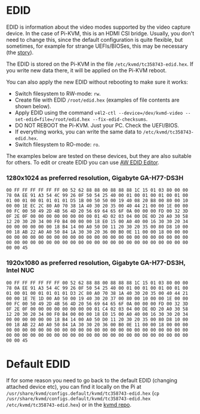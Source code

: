 # EDID

EDID is information about the video modes supported by the video capture device.
In the case of Pi-KVM, this is an HDMI CSI bridge. Usually, you don't need to change this, since the default configuration is quite flexible,
but sometimes, for example for strange UEFIs/BIOSes, this may be necessary (the [story](https://github.com/pikvm/pikvm/issues/78)).

The EDID is stored on the Pi-KVM in the file `/etc/kvmd/tc358743-edid.hex`. If you write new data there, it will be applied on the Pi-KVM reboot.

You can also apply the new EDID without rebooting to make sure it works:
* Switch filesystem to RW-mode: `rw`.
* Create file with EDID `/root/edid.hex` (examples of file contents are shown below).
* Apply EDID using the command `v4l2-ctl --device=/dev/kvmd-video --set-edid=file=/root/edid.hex --fix-edid-checksums`.
* DO NOT REBOOT the Pi-KVM. Just your PC. Check the UEFI/BIOS.
* If everything works, you can write the same data to `/etc/kvmd/tc358743-edid.hex`.
* Switch filesystem to RO-mode: `ro`.

The examples below are tested on these devices, but they are also suitable for others. To edit or create EDID you can use [AW EDID Editor](https://www.analogway.com/emea/products/software-tools/aw-edid-editor).

### 1280x1024 as preferred resolution, Gigabyte GA-H77-DS3H
`00 FF FF FF FF FF FF 00 52 62 88 88 00 88 88 88 1C 15 01 03 80 00 00 78 0A EE 91 A3 54 4C 99 26 0F 50 54 25 40 00 01 00 01 00 01 00 01 00 01 00 01 00 01 01 01 01 D5 1B 00 50 50 00 19 40 08 20 B8 00 80 00 10 00 00 1E EC 2C 80 A0 70 38 1A 40 30 20 35 00 40 44 21 00 00 1E 00 00 00 FC 00 50 49 2D 4B 56 4D 20 56 69 64 65 6F 0A 00 00 00 FD 00 32 3D 0F 2E 0F 00 00 00 00 00 00 00 00 01 4D 02 03 04 00 DE 0D 20 A0 30 58 12 20 30 20 34 00 F0 B4 00 00 00 18 E0 15 00 A0 40 00 16 30 30 20 34 00 00 00 00 00 00 18 B4 14 00 A0 50 D0 11 20 30 20 35 00 80 D8 10 00 00 18 AB 22 A0 A0 50 84 1A 30 30 20 36 00 B0 0E 11 00 00 18 00 00 00 00 00 00 00 00 00 00 00 00 00 00 00 00 00 00 00 00 00 00 00 00 00 00 00 00 00 00 00 00 00 00 00 00 00 00 00 00 00 00 00 00 00 00 00 00 00 00 00 45`

### 1920x1080 as preferred resolution, Gigabyte GA-H77-DS3H, Intel NUC
`00 FF FF FF FF FF FF 00 52 62 88 88 00 88 88 88 1C 15 01 03 80 00 00 78 0A EE 91 A3 54 4C 99 26 0F 50 54 25 40 00 01 00 01 00 01 00 01 00 01 00 01 00 01 01 01 01 D3 2C 80 A0 70 38 1A 40 30 20 35 00 40 44 21 00 00 1E 7E 1D 00 A0 50 00 19 40 30 20 37 00 80 00 10 00 00 1E 00 00 00 FC 00 50 49 2D 4B 56 4D 20 56 69 64 65 6F 0A 00 00 00 FD 00 32 3D 0F 2E 0F 00 00 00 00 00 00 00 00 01 C4 02 03 04 00 DE 0D 20 A0 30 58 12 20 30 20 34 00 F0 B4 00 00 00 18 E0 15 00 A0 40 00 16 30 30 20 34 00 00 00 00 00 00 18 B4 14 00 A0 50 D0 11 20 30 20 35 00 80 D8 10 00 00 18 AB 22 A0 A0 50 84 1A 30 30 20 36 00 B0 0E 11 00 00 18 00 00 00 00 00 00 00 00 00 00 00 00 00 00 00 00 00 00 00 00 00 00 00 00 00 00 00 00 00 00 00 00 00 00 00 00 00 00 00 00 00 00 00 00 00 00 00 00 00 00 00 45`

# Default EDID

If for some reason you need to go back to the default EDID (changing attached device etc), you can find it locally on the Pi at `/usr/share/kvmd/configs.default/kvmd/tc358743-edid.hex` (`cp /usr/share/kvmd/configs.default/kvmd/tc358743-edid.hex /etc/kvmd/tc358743-edid.hex`) or in the [kvmd repo](https://github.com/pikvm/kvmd/blob/master/configs/kvmd/tc358743-edid.hex).

